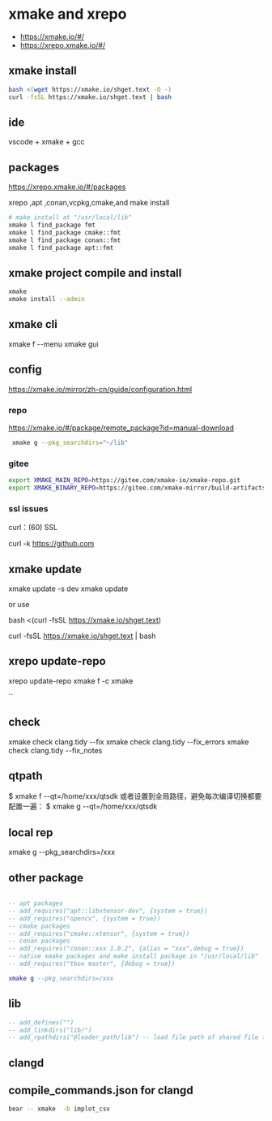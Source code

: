 # xmake and xrepo
* https://xmake.io/#/
* https://xrepo.xmake.io/#/
## xmake install 
```sh
bash <(wget https://xmake.io/shget.text -O -)
curl -fsSL https://xmake.io/shget.text | bash
```
## ide
vscode + xmake + gcc
## packages

https://xrepo.xmake.io/#/packages

xrepo ,apt ,conan,vcpkg,cmake,and make install 

```sh
# make install at "/usr/local/lib"
xmake l find_package fmt 
xmake l find_package cmake::fmt
xmake l find_package conan::fmt
xmake l find_package apt::fmt
```
## xmake project compile and install
```sh
xmake
xmake install --admin
```
## xmake cli

xmake f --menu    xmake gui

## config

https://xmake.io/mirror/zh-cn/guide/configuration.html

### repo

https://xmake.io/#/package/remote_package?id=manual-download

```sh
 xmake g --pkg_searchdirs="~/lib"
```

### gitee

```sh
export XMAKE_MAIN_REPO=https://gitee.com/xmake-io/xmake-repo.git
export XMAKE_BINARY_REPO=https://gitee.com/xmake-mirror/build-artifacts.git
```

### ssl issues

curl：(60) SSL

curl -k https://github.com

## xmake update

xmake update -s dev
xmake update

or use

bash <(curl -fsSL https://xmake.io/shget.text)

curl -fsSL https://xmake.io/shget.text | bash

## xrepo update-repo

xrepo update-repo
xmake f -c
xmake

``

## check

xmake check clang.tidy --fix
xmake check clang.tidy --fix_errors
xmake check clang.tidy --fix_notes

## qtpath

$ xmake f --qt=/home/xxx/qtsdk
或者设置到全局路径，避免每次编译切换都要配置一遍：
$ xmake g --qt=/home/xxx/qtsdk

## local rep

xmake g --pkg_searchdirs=/xxx

##  other package

```lua

-- apt packages
-- add_requires("apt::libxtensor-dev", {system = true})
-- add_requires("opencv", {system = true})
-- cmake packages
-- add_requires("cmake::xtensor", {system = true})
-- conan packages
-- add_requires("conan::xxx 1.0.2", {alias = "xxx",debug = true})
-- native xmake packages and make install package in "/usr/local/lib"
-- add_requires("tbox master", {debug = true})

xmake g --pkg_searchdirs=/xxx

```

## lib

```lua
-- add_defines("")
-- add_linkdirs("lib/")
-- add_rpathdirs("@loader_path/lib") -- load file path of shared file for debuging   

```

## clangd 



## compile_commands.json for clangd



```sh
bear -- xmake  -b implot_csv
```
